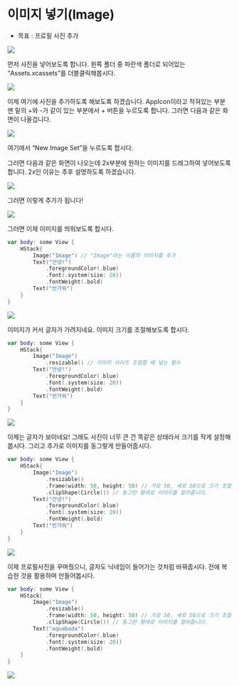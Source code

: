 # 이미지 넣기\(Image\)

* 목표 : 프로필 사진 추가 

![](../.gitbook/assets/img_1037.png)

먼저 사진을 넣어보도록 합니다. 왼쪽 폴더 중 파란색 폴더로 되어있는 “Assets.xcassets”를 더블클릭해봅시다.

![](../.gitbook/assets/screen-shot-2020-07-04-at-22.44.51-pm.png)

이제 여기에 사진을 추가하도록 해보도록 하겠습니다. AppIcon이라고 적혀있는 부분 맨 밑의 +와 -가 같이 있는 부분에서 + 버튼을 누르도록 합니다. 그러면 다음과 같은 화면이 나올겁니다.

![](../.gitbook/assets/screen-shot-2020-07-04-at-22.44.57-pm.png)

여기에서 “New Image Set”을 누르도록 합시다.



그러면 다음과 같은 화면이 나오는데 2x부분에 원하는 이미지를 드래그하여 넣어보도록 합니다. 2x인 이유는 추후 설명하도록 하겠습니다.

![](../.gitbook/assets/screen-shot-2020-07-18-at-21.56.07-pm.png)

그러면 이렇게 추가가 됩니다!

![](../.gitbook/assets/screen-shot-2020-07-04-at-22.47.07-pm.png)

그러면 이제 이미지를 띄워보도록 합시다.

```swift
var body: some View {
    HStack{
        Image("Image") // "Image"라는 이름의 이미지를 추가
        Text("안녕!")
            .foregroundColor(.blue)
            .font(.system(size: 20))
            .fontWeight(.bold)
        Text("반가워")
    }
}
```

![](../.gitbook/assets/screen-shot-2020-07-04-at-22.58.37-pm.png)

이미지가 커서 글자가 가려지네요. 이미지 크기를 조절해보도록 합시다.

```swift
var body: some View {
    HStack{
        Image("Image")
            .resizable() // 이미지 사이즈 조절할 때 넣는 함수
        Text("안녕!")
            .foregroundColor(.blue)
            .font(.system(size: 20))
            .fontWeight(.bold)
        Text("반가워")
    }
}
```

![](../.gitbook/assets/screen-shot-2020-07-04-at-22.58.44-pm.png)

이제는 글자가 보이네요! 그래도 사진이 너무 큰 건 똑같은 상태라서 크기를 작게 설정해봅시다. 그리고 추가로 이미지를 동그랗게 만들어줍시다.

```swift
var body: some View {
    HStack{
        Image("Image")
            .resizable()
            .frame(width: 50, height: 50) // 가로 50, 세로 50으로 크기 조절
            .clipShape(Circle()) // 동그란 형태로 이미지를 잘라줍니다.
        Text("안녕!")
            .foregroundColor(.blue)
            .font(.system(size: 20))
            .fontWeight(.bold)
        Text("반가워")
    }
}
```

![](../.gitbook/assets/screen-shot-2020-07-04-at-23.01.39-pm.png)

이제 프로필사진을 꾸며줬으니, 글자도 닉네임이 들어가는 것처럼 바꿔줍시다. 전에 복습한 것을 활용하며 만들어봅시다.

```swift
var body: some View {
    HStack{
        Image("Image")
            .resizable()
            .frame(width: 50, height: 50) // 가로 50, 세로 50으로 크기 조절
            .clipShape(Circle()) // 동그란 형태로 이미지를 잘라줍니다.
        Text("aquabada")
            .foregroundColor(.blue)
            .font(.system(size: 20))
            .fontWeight(.bold)
    }
}
```

![](../.gitbook/assets/screen-shot-2020-07-04-at-23.03.53-pm.png)

